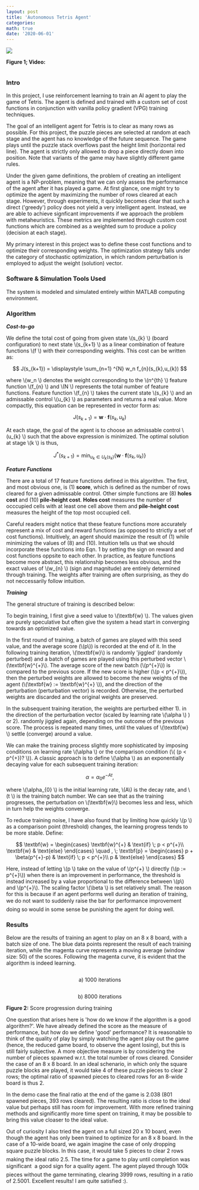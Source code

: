 ```yaml
---
layout: post
title: 'Autonomous Tetris Agent'
categories: 
math: true
date: '2020-06-01'
---
```

<img id="Figure 1" src="/images/thumbs/100.jpg" class="fit image">

<p><b>Figure 1; Video:</b></p>

<section id="two">
<div class="row 25%">
    <article class="3u 12u$(xsmall) work-item" style="margin-bottom: 0.5em;">
        <a href="https://youtu.be/eBs_t3VEXBo" data-poprox="youtube" class="image vid fit thumb">
            <img src="/images/thumbs/100.jpg" alt="" 
                    title="Autonomous Tetris Agent"
            />
        </a>
    </article>
</div>

</section>

### Intro ###

In this project, I use reinforcement learning to train an AI agent to play the game of Tetris. The agent is defined and trained with a custom set of cost functions in conjunction with vanilla policy gradient (VPG) training techniques.

The goal of an intelligent agent for Tetris is to clear as many rows as possible. For this project, the puzzle pieces are selected at random at each stage and the agent has no knowledge of the future sequence. The game plays until the puzzle stack overflows past the height limit (horizontal red line). The agent is strictly only allowed to drop a piece directly down into position. Note that variants of the game may have slightly different game rules.

Under the given game definitions, the problem of creating an intelligent agent is a NP-problem, meaning that we can only assess the performance of the agent after it has played a game. At first glance, one might try to optimize the agent by maximizing the number of rows cleared at each stage. However, through experiments, it quickly becomes clear that such a direct ('greedy') policy does not yield a very intelligent agent. Instead, we are able to achieve signficant improvements if we approach the problem with metaheuristics. These metrics are implemented through custom cost functions which are combined as a weighted sum to produce a policy (decision at each stage). 

My primary interest in this project was to define these cost functions and to optimize their corresponding weights. The optimization strategy falls under the category of stochastic optimization, in which random perturbation is employed to adjust the weight (solution) vector. 

### Software & Simulation Tools Used ###

The system is modeled and simulated entirely within MATLAB computing environment.

### Algorithm ###


<b><em>Cost-to-go</em></b>

We define the total cost of going from given state \\\(s_{k} \\\) (board configuration) to next state \\\(s_{k+1} \\\) as a linear combination of feature functions \\\(f \\\) with their corresponding weights. This cost can be written as:

$$
J(s_{k+1}) = \displaystyle \sum_{n=1} ^{N} w_n f_{n}(s_{k},u_{k})
$$

where \\\(w_n \\\) denotes the weight corresponding to the \\\(n^{th} \\\) feature function \\\(f_{n} \\\) and \\\(N \\\) represents the total number of feature functions. Feature function \\\(f_{n} \\\) takes the current state \\\(s_{k} \\\) and an admissable control \\\(u_{k} \\\) as parameters and returns a real value. More compactly, this equation can be represented in vector form as:

$$
J(s_{k+1}) = \textbf{w} \cdot \textbf{f}(s_{k},u_{k})
$$

At each stage, the goal of the agent is to choose an admissable control \\\(u_{k} \\\) such that the above expression is minimized. The optimal solution at stage \\\(k \\\) is thus,

$$
J^{*}(s_{k+1}) = \min_{u_{k} \in U_{k}(s_{k}) } \{ \textbf{w} \cdot \textbf{f}(s_{k},u_{k}) \} \tag{Eqn. 1}
$$


<b><em>Feature Functions</em></b>

There are a total of 17 feature functions defined in this algorithm. The first, and most obvious one, is (1) <b>score</b>, which is defined as the number of rows cleared for a given admissable control. Other simple functions are (8) <b>holes cost</b> and (10) <b>pile-height cost</b>. <b>Holes cost</b> measures the number of occcupied cells with at least one cell above them and <b>pile-height cost</b> measures the height of the top most occupied cell.

Careful readers might notice that these feature functions more accurately represent a mix of cost and reward functions (as opposed to strictly a set of cost functions). Intuitively, an agent should maximize the result of (1) while minimizing the values of (8) and (10). Intuition tells us that we should incorporate these functions into Eqn. 1 by setting the sign on reward and cost functions oppsite to each other. In practice, as feature functions become more abstract, this relationship becomes less obvious, and the exact values of \\\(w_{n} \\\) (sign and magnitude) are entirely determined through training. The weights after training are often surprising, as they do not neccessarily follow intuition.

<b><em>Training</em></b>

The general structure of training is described below:

To begin training, I first give a seed value to \\\(\textbf{w} \\\). The values given are purely speculative but often give the system a head start in converging towards an optimized value.  

In the first round of training, a batch of games are played with this seed value, and the average score (\\\(p\\\)) is recorded at the end of it. In the following training iteration, \\\(\textbf{w}\\\) is randomly 'jiggled' (randomly perturbed) and a batch of games are played using this perturbed vector \\\(\textbf{w}^{+}\\\). The average score of the new batch (\\\(p^{+}\\\)) is compared to the previous score. If the new score is higher (\\\(p < p^{+}\\\)), then the perturbed weights are allowed to become the new weights of the agent (\\\(\textbf{w} := \textbf{w}^{+} \\\)), and the direction of the perturbation (perturbation vector) is recorded. Otherwise, the perturbed weights are discarded and the original weights are preserved.

In the subsequent training iteration, the weights are perturbed either 1). in the direction of the perturbation vector (scaled by learning rate \\\(\alpha \\\) ) or 2). randomly jiggled again, depending on the outcome of the previous score. The process is repeated many times, until the values of \\\(\textbf{w} \\\) settle (converge) around a value.

We can make the training process slightly more sophisticated by imposing conditions on learning rate \\\(\alpha \\\) or the comparison condition (\\\( (p < p^{+})? \\\)). A classic approach is to define \\\(\alpha \\\) as an exponentially decaying value for each subsequent training iteration:

$$
\alpha = \alpha_{0} e^{-At},
$$

where \\\(\alpha_{0} \\\) is the initial learning rate, \\\(A\\\) is the decay rate, and \\\(t \\\) is the training batch number. We can see that as the training progresses, the perturbation on \\\(\textbf{w}\\\) becomes less and less, which in turn help the weights converge.

To reduce training noise, I have also found that by limiting how quickly \\\(p \\\) as a comparison point (threshold) changes, the learning progress tends to be more stable. Define:

$$
\textbf{w} = 
    \begin{cases}
        \textbf{w}^{+}  & \text{if} \; p < p^{+}\\
        \textbf{w}      & \text{else}
    \end{cases}
\quad
, \; 
\textbf{p} =
    \begin{cases}
        p + \beta(p^{+}-p) & \text{if} \; p < p^{+}\\
        p                  & \text{else}
    \end{cases}
$$

Here, instead of letting \\\(p \\\) take on the value of \\\(p^{+} \\\) directly (\\\(p := p^{+}\\\)) when there is an improvement in performance, the threshold is instead increased by a value proportional to the difference between \\\(p\\\) and \\\(p^{+}\\\). The scaling factor \\\(\beta \\\) is set relatively small. The reason for this is because if an agent performs well during an iteration of training, we do not want to suddenly raise the bar for performance improvement &#151; doing so would in some sense be punishing the agent for doing well.

### Results ###

Below are the results of training an agent to play on an 8 x 8 board, with a batch size of one. The blue data points represent the result of each training iteration, while the magenta curve represents a moving average (window size: 50) of the scores. Following the magenta curve, it is evident that the algorithm is indeed learning. 

<section id="gallery1">
<div class="row 25%">
    <article class="5u 12u$(xsmall) work-item" style="margin-bottom: 0.5em;">
        <a href="/images/fulls/tetris/Tetris_score_graph1.png" class="image fit thumb" style="margin: 0.35em auto;"><img src="/images/fulls/tetris/Tetris_score_graph1.png" alt="" /></a>
        <p style="text-align: center;">a) 1000 iterations</p>
    </article>
    <article class="5u$ 12u$(xsmall) work-item" style="margin-bottom: 0.5em;">
        <a href="/images/fulls/tetris/Tetris_score_graph3.png" class="image fit thumb" style="margin: 0.35em auto;"><img src="/images/fulls/tetris/Tetris_score_graph3.png" alt="" /></a>
        <p style="text-align: center;">b) 8000 iterations</p>
    </article>
    <p id="Figure 3"><b>Figure 2:</b> Score progression during training</p>
</div>

</section>

One question that arises here is 'how do we know if the algorithm is a good algorithm?'. We have already defined the score as the measure of performance, but how do we define 'good' performance? It is reasonable to think of the quality of play by simply watching the agent play out the game (hence, the reduced game board, to observe the agent losing), but this is still fairly subjective. A more objective measure is by considering the number of pieces spawned w.r.t. the total number of rows cleared. Consider the case of an 8 x 8 board. In an ideal schenario, in which only the square puzzle blocks are played, it would take 4 of these puzzle pieces to clear 2 rows; the optimal ratio of spawned pieces to cleared rows for an 8-wide board is thus 2. 

In the demo case the final ratio at the end of the game is 2.038 (801 spawned pieces, 393 rows cleared). The resulting ratio is close to the ideal value but perhaps still has room for improvement. With more refined training methods and significantly more time spent on training, it may be possible to bring this value cloaser to the ideal value. 

Out of curiosity I also tried the agent on a full sized 20 x 10 board, even though the agent has only been trained to optimize for an 8 x 8 board. In the case of a 10-wide board, we again imagine the case of only dropping square puzzle blocks. In this case, it would take 5 pieces to clear 2 rows &#151; making the ideal ratio 2.5. The time for a game to play until completion was significant &#151; a good sign for a quality agent. The agent played through 100k pieces without the game terminating, clearing 3999 rows, resulting in a ratio of 2.5001. Excellent results! I am quite satisfied :).
